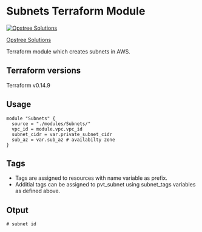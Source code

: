 Subnets Terraform Module
=====================================

[![Opstree Solutions][opstree_avatar]][opstree_homepage]

[Opstree Solutions][opstree_homepage] 

  [opstree_homepage]: https://opstree.github.io/
  [opstree_avatar]: https://img.cloudposse.com/150x150/https://github.com/opstree.png

Terraform module which creates subnets in AWS.

Terraform versions
------------------

Terraform v0.14.9

Usage
------
```hcl
module "Subnets" {
  source = "./modules/Subnets/"
  vpc_id = module.vpc.vpc_id 
  subnet_cidr = var.private_subnet_cidr 
  sub_az = var.sub_az # availabilty zone 
}
```

Tags
----
* Tags are assigned to resources with name variable as prefix.
* Additial tags can be assigned to pvt_subnet using subnet_tags variables as defined above.

## Otput 

```
# subnet id
```
